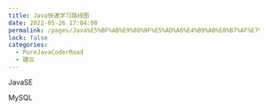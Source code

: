 ```yaml
---
title: Java快速学习路线图
date: 2022-05-26 17:04:08
permalink: /pages/Java%E5%BF%AB%E9%80%9F%E5%AD%A6%E4%B9%A0%E8%B7%AF%E7%BA%BF%E5%9B%BE
lock: false
categories: 
  - PureJavaCoderRoad
  - 建议
---
```

JavaSE

MySQL

